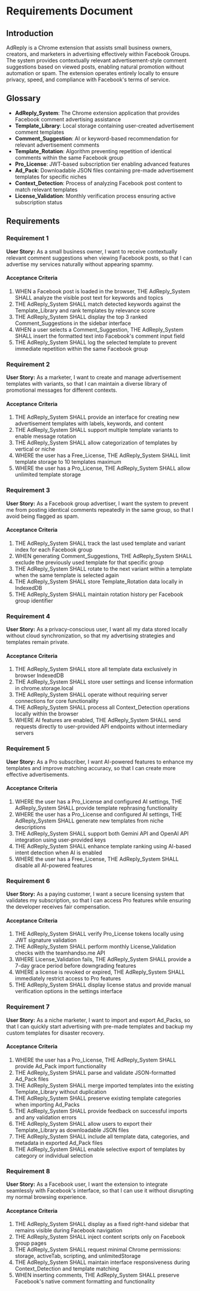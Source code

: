# Requirements Document

## Introduction

AdReply is a Chrome extension that assists small business owners, creators, and marketers in advertising effectively within Facebook Groups. The system provides contextually relevant advertisement-style comment suggestions based on viewed posts, enabling natural promotion without automation or spam. The extension operates entirely locally to ensure privacy, speed, and compliance with Facebook's terms of service.

## Glossary

- **AdReply_System**: The Chrome extension application that provides Facebook comment advertising assistance
- **Template_Library**: Local storage containing user-created advertisement comment templates
- **Comment_Suggestion**: AI or keyword-based recommendation for relevant advertisement comments
- **Template_Rotation**: Algorithm preventing repetition of identical comments within the same Facebook group
- **Pro_License**: JWT-based subscription tier enabling advanced features
- **Ad_Pack**: Downloadable JSON files containing pre-made advertisement templates for specific niches
- **Context_Detection**: Process of analyzing Facebook post content to match relevant templates
- **License_Validation**: Monthly verification process ensuring active subscription status

## Requirements

### Requirement 1

**User Story:** As a small business owner, I want to receive contextually relevant comment suggestions when viewing Facebook posts, so that I can advertise my services naturally without appearing spammy.

#### Acceptance Criteria

1. WHEN a Facebook post is loaded in the browser, THE AdReply_System SHALL analyze the visible post text for keywords and topics
2. THE AdReply_System SHALL match detected keywords against the Template_Library and rank templates by relevance score
3. THE AdReply_System SHALL display the top 3 ranked Comment_Suggestions in the sidebar interface
4. WHEN a user selects a Comment_Suggestion, THE AdReply_System SHALL insert the formatted text into Facebook's comment input field
5. THE AdReply_System SHALL log the selected template to prevent immediate repetition within the same Facebook group

### Requirement 2

**User Story:** As a marketer, I want to create and manage advertisement templates with variants, so that I can maintain a diverse library of promotional messages for different contexts.

#### Acceptance Criteria

1. THE AdReply_System SHALL provide an interface for creating new advertisement templates with labels, keywords, and content
2. THE AdReply_System SHALL support multiple template variants to enable message rotation
3. THE AdReply_System SHALL allow categorization of templates by vertical or niche
4. WHERE the user has a Free_License, THE AdReply_System SHALL limit template storage to 10 templates maximum
5. WHERE the user has a Pro_License, THE AdReply_System SHALL allow unlimited template storage

### Requirement 3

**User Story:** As a Facebook group advertiser, I want the system to prevent me from posting identical comments repeatedly in the same group, so that I avoid being flagged as spam.

#### Acceptance Criteria

1. THE AdReply_System SHALL track the last used template and variant index for each Facebook group
2. WHEN generating Comment_Suggestions, THE AdReply_System SHALL exclude the previously used template for that specific group
3. THE AdReply_System SHALL rotate to the next variant within a template when the same template is selected again
4. THE AdReply_System SHALL store Template_Rotation data locally in IndexedDB
5. THE AdReply_System SHALL maintain rotation history per Facebook group identifier

### Requirement 4

**User Story:** As a privacy-conscious user, I want all my data stored locally without cloud synchronization, so that my advertising strategies and templates remain private.

#### Acceptance Criteria

1. THE AdReply_System SHALL store all template data exclusively in browser IndexedDB
2. THE AdReply_System SHALL store user settings and license information in chrome.storage.local
3. THE AdReply_System SHALL operate without requiring server connections for core functionality
4. THE AdReply_System SHALL process all Context_Detection operations locally within the browser
5. WHERE AI features are enabled, THE AdReply_System SHALL send requests directly to user-provided API endpoints without intermediary servers

### Requirement 5

**User Story:** As a Pro subscriber, I want AI-powered features to enhance my templates and improve matching accuracy, so that I can create more effective advertisements.

#### Acceptance Criteria

1. WHERE the user has a Pro_License and configured AI settings, THE AdReply_System SHALL provide template rephrasing functionality
2. WHERE the user has a Pro_License and configured AI settings, THE AdReply_System SHALL generate new templates from niche descriptions
3. THE AdReply_System SHALL support both Gemini API and OpenAI API integration using user-provided keys
4. THE AdReply_System SHALL enhance template ranking using AI-based intent detection when AI is enabled
5. WHERE the user has a Free_License, THE AdReply_System SHALL disable all AI-powered features

### Requirement 6

**User Story:** As a paying customer, I want a secure licensing system that validates my subscription, so that I can access Pro features while ensuring the developer receives fair compensation.

#### Acceptance Criteria

1. THE AdReply_System SHALL verify Pro_License tokens locally using JWT signature validation
2. THE AdReply_System SHALL perform monthly License_Validation checks with the teamhandso.me API
3. WHERE License_Validation fails, THE AdReply_System SHALL provide a 7-day grace period before downgrading features
4. WHERE a license is revoked or expired, THE AdReply_System SHALL immediately restrict access to Pro features
5. THE AdReply_System SHALL display license status and provide manual verification options in the settings interface

### Requirement 7

**User Story:** As a niche marketer, I want to import and export Ad_Packs, so that I can quickly start advertising with pre-made templates and backup my custom templates for disaster recovery.

#### Acceptance Criteria

1. WHERE the user has a Pro_License, THE AdReply_System SHALL provide Ad_Pack import functionality
2. THE AdReply_System SHALL parse and validate JSON-formatted Ad_Pack files
3. THE AdReply_System SHALL merge imported templates into the existing Template_Library without duplication
4. THE AdReply_System SHALL preserve existing template categories when importing Ad_Packs
5. THE AdReply_System SHALL provide feedback on successful imports and any validation errors
6. THE AdReply_System SHALL allow users to export their Template_Library as downloadable JSON files
7. THE AdReply_System SHALL include all template data, categories, and metadata in exported Ad_Pack files
8. THE AdReply_System SHALL enable selective export of templates by category or individual selection

### Requirement 8

**User Story:** As a Facebook user, I want the extension to integrate seamlessly with Facebook's interface, so that I can use it without disrupting my normal browsing experience.

#### Acceptance Criteria

1. THE AdReply_System SHALL display as a fixed right-hand sidebar that remains visible during Facebook navigation
2. THE AdReply_System SHALL inject content scripts only on Facebook group pages
3. THE AdReply_System SHALL request minimal Chrome permissions: storage, activeTab, scripting, and unlimitedStorage
4. THE AdReply_System SHALL maintain interface responsiveness during Context_Detection and template matching
5. WHEN inserting comments, THE AdReply_System SHALL preserve Facebook's native comment formatting and functionality